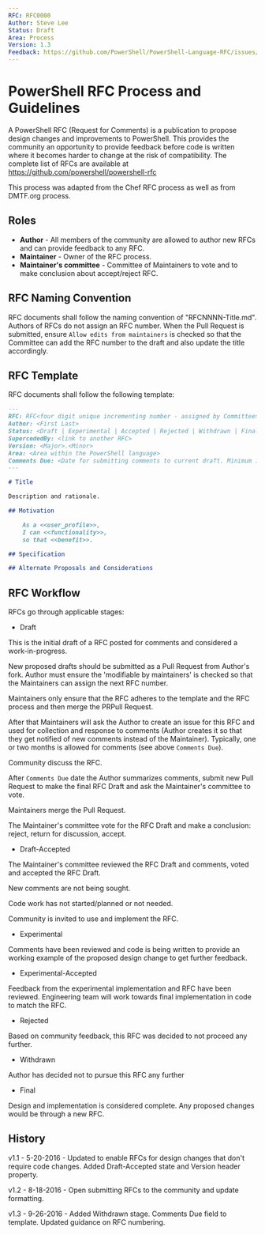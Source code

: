 ```yaml
---
RFC: RFC0000
Author: Steve Lee
Status: Draft
Area: Process
Version: 1.3
Feedback: https://github.com/PowerShell/PowerShell-Language-RFC/issues/5
---
```


# PowerShell RFC Process and Guidelines

A PowerShell RFC (Request for Comments) is a publication to propose design changes and improvements to PowerShell.
This provides the community an opportunity to provide feedback before code is written where it becomes harder to change at the risk of 
compatibility.
The complete list of RFCs are available at https://github.com/powershell/powershell-rfc

This process was adapted from the Chef RFC process as well as from DMTF.org process.

## Roles

- **Author** - All members of the community are allowed to author new RFCs and can provide feedback to any RFC.
- **Maintainer** - Owner of the RFC process.
- **Maintainer's committee** - Committee of Maintainers to vote and to make conclusion about accept/reject RFC.

## RFC Naming Convention

RFC documents shall follow the naming convention of "RFCNNNN-Title.md".
Authors of RFCs do not assign an RFC number.
When the Pull Request is submitted, ensure `Allow edits from maintainers` is checked so that the Committee can add the RFC number to the draft and also update the title accordingly.

## RFC Template

RFC documents shall follow the following template:

```markdown
---
RFC: RFC<four digit unique incrementing number - assigned by Committee>
Author: <First Last>
Status: <Draft | Experimental | Accepted | Rejected | Withdrawn | Final>
SupercededBy: <link to another RFC>
Version: <Major>.<Minor>
Area: <Area within the PowerShell language>
Comments Due: <Date for submitting comments to current draft. Minimum 1 month>
---

# Title

Description and rationale.

## Motivation

    As a <<user_profile>>,
    I can <<functionality>>,
    so that <<benefit>>.

## Specification

## Alternate Proposals and Considerations

```

## RFC Workflow

RFCs go through applicable stages:

* Draft

This is the initial draft of a RFC posted for comments and considered a work-in-progress.

New proposed drafts should be submitted as a Pull Request from Author's fork.
Author must ensure the 'modifiable by maintainers' is checked so that the Maintainers can assign the next RFC number.

Maintainers only ensure that the RFC adheres to the template and the RFC process and then merge the PRPull Request.

After that Maintainers will ask the Author to create an issue for this RFC and used for collection and response to comments (Author creates it so that they get notified of new comments instead of the Maintainer).
Typically, one or two months is allowed for comments (see above `Comments Due`).

Community discuss the RFC.

After `Comments Due` date the Author summarizes comments, submit new Pull Request to make the final RFC Draft and ask the Maintainer's committee to vote.

Maintainers merge the Pull Request.

The Maintainer's committee vote for the RFC Draft and make a conclusion: reject, return for discussion, accept.

* Draft-Accepted

The Maintainer's committee reviewed the RFC Draft and comments, voted and accepted the RFC Draft.

New comments are not being sought.

Code work has not started/planned or not needed.

Community is invited to use and implement the RFC.

* Experimental

Comments have been reviewed and code is being written to provide an working example of the proposed design change to get further feedback.

* Experimental-Accepted

Feedback from the experimental implementation and RFC have been reviewed.
Engineering team will work towards final implementation in code to match the RFC.

* Rejected

Based on community feedback, this RFC was decided to not proceed any further.

* Withdrawn

Author has decided not to pursue this RFC any further

* Final

Design and implementation is considered complete.
Any proposed changes would be through a new RFC.

## History
v1.1 - 5-20-2016 - Updated to enable RFCs for design changes that don't require code changes.
Added Draft-Accepted state and Version header property.

v1.2 - 8-18-2016 - Open submitting RFCs to the community and update formatting.

v1.3 - 9-26-2016 - Added Withdrawn stage.  Comments Due field to template.  Updated guidance on RFC numbering.
